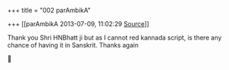 +++
title = "002 parAmbikA"

+++
[[parAmbikA	2013-07-09, 11:02:29 [Source](https://groups.google.com/g/samskrita/c/gq9L_tTuIzg)]]



Thank you Shri HNBhatt ji but as I cannot red kannada script, is there any chance of having it in Sanskrit. Thanks again



